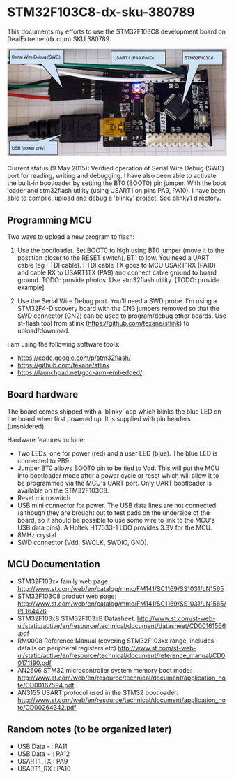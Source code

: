 # STM32F103C8-dx-sku-380789
This documents my efforts to use the STM32F103C8 development board on DealExtreme (dx.com) SKU 380789. 

![STM32F103C8 ARM Cortex-M3 dev board from DX.com ](https://raw.githubusercontent.com/jdesbonnet/STM32F103C8-dx-sku-380789/master/doc/STM32F103C8-DX-380789.jpg)

Current status (9 May 2015): Verified operation of Serial Wire Debug (SWD) port for reading, writing and debugging. I have also been able to activate the built-in bootloader by setting the BT0 (BOOT0) pin jumper. With the boot loader and stm32flash utility (using USART1 on pins PA9, PA10). I have been able to compile, upload and debug a 'blinky' project. See [blinky1](projects/blinky1) directory.

## Programming MCU

Two ways to upload a new program to flash:

1. Use the bootloader. Set BOOT0 to high using BT0 jumper (move it to the postition closer to the RESET switch), BT1 to low. You need a UART cable (eg FTDI cable). FTDI cable TX goes to MCU USART1RX (PA10) and cable RX to USART1TX (PA9) and connect cable ground to board ground.  TODO: provide photos. Use stm32flash utility. [TODO: provide example]

2. Use the Serial Wire Debug port. You'll need a SWD probe. I'm using a STM32F4-Discovery board with the CN3 jumpers removed so that the SWD connector (CN2) can be used to program/debug other boards. Use st-flash tool from stlink (https://github.com/texane/stlink) to upload/download.

I am using the following software tools:

* https://code.google.com/p/stm32flash/
* https://github.com/texane/stlink
* https://launchpad.net/gcc-arm-embedded/

## Board hardware

The board comes shipped with a 'blinky' app which blinks the blue LED on the board when first powered up. It is supplied with pin headers (unsoldered).

Hardware features include:

* Two LEDs: one for power (red) and a user LED (blue). The blue LED is connected to PB9. 
* Jumper BT0 allows BOOT0 pin to be tied to Vdd. This will put the MCU into bootloader mode after a power cycle or reset which will allow it to be programmed via the MCU's UART port. Only UART bootloader is available on the STM32F103C8.
* Reset microswitch
* USB mini connector for power. The USB data lines are not connected (although they are brought out to test pads on the underside of the board, so it should be possible to use some wire to link to the MCU's USB data pins). A Holtek HT7533-1 LDO provides 3.3V for the MCU. 
* 8MHz crystal
* SWD connector (Vdd, SWCLK, SWDIO, GND).

## MCU Documentation
* STM32F103xx family web page: http://www.st.com/web/en/catalog/mmc/FM141/SC1169/SS1031/LN1565
* STM32F103C8 product web page: http://www.st.com/web/en/catalog/mmc/FM141/SC1169/SS1031/LN1565/PF164476
* STM32F103x8 STM32F103xB Datasheet: http://www.st.com/st-web-ui/static/active/en/resource/technical/document/datasheet/CD00161566.pdf
* RM0008 Reference Manual (covering STM32F103xx range, includes details on peripheral registers etc) http://www.st.com/st-web-ui/static/active/en/resource/technical/document/reference_manual/CD00171190.pdf
* AN2606 STM32 microcontroller system memory boot mode: http://www.st.com/web/en/resource/technical/document/application_note/CD00167594.pdf
* AN3155 USART protocol used in the STM32 bootloader: http://www.st.com/web/en/resource/technical/document/application_note/CD00264342.pdf

## Random notes (to be organized later)

* USB Data - : PA11
* USB Data + : PA12
* USART1_TX : PA9
* USART1_RX : PA10

